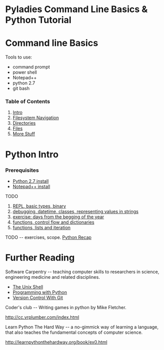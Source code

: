 Pyladies Command Line Basics & Python Tutorial
=======


# Command line Basics

Tools to use:

* command prompt
* power shell
* Notepad++
* python 2.7
* git bash


### Table of Contents

1. [Intro](shell_tutorial/0001_intro.md)
2. [Filesystem Navigation](shell_tutorial/0002_filesystem_navigation.md)
3. [Directories](shell_tutorial/0003_directories.md)
4. [Files](shell_tutorial/0004_files.md)
5. [More Stuff](shell_tutorial/0005_more_stuff.md)



# Python Intro

### Prerequisites

* [Python 2.7 install](shell_tutorial/0006_install_python.md)
* [Notepad++ install](shell_tutorial/0007_install_notepadpp.md)


TODO

1. [REPL, basic types, binary](python_tutorial/0001_repl_basic_types_binary.md)
2. [debugging, datetime, classes, representing values in strings](python_tutorial/0002_debugging_datetime_classes_strings.md)
3. [exercise: days from the begging of the year]()
5. [functions, control flow and dictionaries]()
4. [functions, lists and iteration]()



TODO -- exercises, scope.
[Python Recap](python_recap.ipynb)



# Further Reading

Software Carpentry -- teaching computer skills to researchers in science, engineering medicine and related disciplines.

* [The Unix Shell](http://swcarpentry.github.io/shell-novice/)
* [Programming with Python](http://swcarpentry.github.io/python-novice-inflammation/)
* [Version Control With Git](http://swcarpentry.github.io/git-novice/)


Coder's club -- Writing games in python by Mike Fletcher.

http://cc.vrplumber.com/index.html

Learn Python The Hard Way -- a no-gimmick way of learning a language, that also teaches the fundamental concepts of computer science.

http://learnpythonthehardway.org/book/ex0.html

